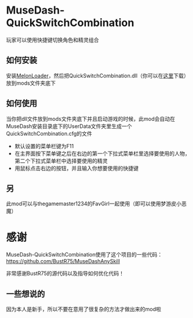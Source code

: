 # MuseDash-QuickSwitchCombination

玩家可以使用快捷键切换角色和精灵组合

## 如何安装

安装[MelonLoader](https://github.com/HerpDerpinstine/MelonLoader/releases/latest/download/MelonLoader.Installer.exe)，然后把QuickSwitchCombination.dll（你可以在[这里](https://github.com/MDModsDev/QuickSwitchCombination/releases/latest)下载）放到mods文件夹底下

## 如何使用

当你把dll文件放到mods文件夹底下并且启动游戏的时候，此mod会自动在MuseDash安装目录底下的UserData文件夹里生成一个QuickSwitchCombination.cfg的文件

* 默认设置的菜单栏键为F11
* 在主界面按下菜单键之后在右边的第一个下拉式菜单栏里选择要使用的人物，第二个下拉式菜单栏中选择要使用的精灵
* 用鼠标点击右边的按钮，并且输入你想要使用的快捷键

## 另

此mod可以与thegamemaster1234的FavGirl一起使用（即可以使用梦游皮小恶魔）

# 感谢

MuseDash-QuickSwitchCombination使用了这个项目的一些代码：
https://github.com/BustR75/MuseDashAnySkill

非常感谢BustR75的源代码以及指导如何优化代码！

## 一些想说的

因为本人是新手，所以不要在意用了很复杂的方法才做出来的mod啦